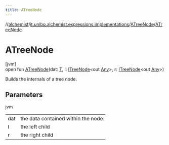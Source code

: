 ```yaml
---
title: ATreeNode
---
```

//[alchemist](../../../index.html)/[it.unibo.alchemist.expressions.implementations](../index.html)/[ATreeNode](index.html)/[ATreeNode](-a-tree-node.html)



# ATreeNode



[jvm]\
open fun [ATreeNode](-a-tree-node.html)(dat: [T](index.html), l: [ITreeNode](../../it.unibo.alchemist.expressions.interfaces/-i-tree-node/index.html)<out [Any](https://kotlinlang.org/api/latest/jvm/stdlib/kotlin/-any/index.html)>, r: [ITreeNode](../../it.unibo.alchemist.expressions.interfaces/-i-tree-node/index.html)<out [Any](https://kotlinlang.org/api/latest/jvm/stdlib/kotlin/-any/index.html)>)



Builds the internals of a tree node.



## Parameters


jvm

| | |
|---|---|
| dat | the data contained within the node |
| l | the left child |
| r | the right child |




